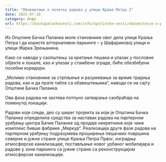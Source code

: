 ```yaml
---
title: "Обавештење о почетку радова у улици Краља Петра I"
date: 2025-07-10
category: Инфо
url: https://backapalankavesti.com/info/opstinske-vesti/obavestenje-o-pocetku-radova-u-ulici-kralja-petra-i1/
---
```


Из Општине Бачка Паланка моле становнике овог дела улице Краља Петра I да користе алтернативне паркинге – у Шафариковој улици и улици Жарка Зрењанина.

Како се наводи у саопштењу за кретање пешака и улазак у пословне објекте и локале, као и улазак у стамбене зграде, биће обезбеђени посебни коридори.

„Молимо становнике за стрпљење и разумевање за време трајања радова, као и да прате табле са обавештењима“, наводи се на сајту Општине Бачка Паланка.

Ова фаза радова не захтева потпуно затварање саобраћаја на поменутој локацији.

Радови који следе, део су ширег пројекта за који је Општина Бачка Паланка определила средства за наставак радова на партерном уређењу центра Бачке Паланке од продаје некретнине које чине комплекс бивше фабрике „Меркур“. Реализација друге фазе радова на партерном уређењу подразумева проширење пешачких површина северне и јужне стране улице Краља Петра Првог, изградњу атмосферске канализације, постављање новог урбаног мобилијара и радове у зони паркинга са јужне стране са реконструкцијом атмосферске канализације.
